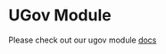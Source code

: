 # UGov Module

Please check out our ugov module [docs](https://github.com/umee-network/umee/blob/main/x/ugov/README.md)
